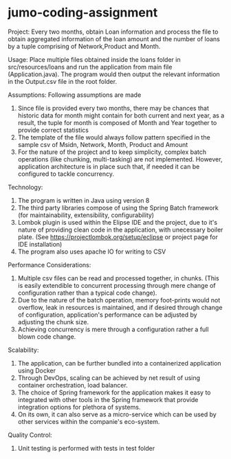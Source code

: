# jumo-coding-assignment
Project: Every two months, obtain Loan information and process the file to obtain aggregated information of the loan amount and the number of loans by a tuple comprising of Network,Product and Month. 

Usage: Place multiple files obtained inside the loans folder in src/resources/loans and run the application from main file (Application.java). The program would then output the relevant information in the Output.csv file in the root folder.

Assumptions: Following assumptions are made
1. Since file is provided every two months, there may be chances that historic data for month might contain for both current and next year, as a result, the tuple for month is composed of Month and Year together to provide correct statistics
2. The template of the file would always follow pattern specified in the sample csv of Msidn, Network, Month, Product and Amount
3. For the nature of the project and to keep simplicity, complex batch operations (like chunking, multi-tasking) are not implemented. However, application architecture is in place such that, if needed it can be configured to tackle concurrency.

Technology:
1. The program is written in Java using version 8
2. The third party libraries compose of using the Spring Batch framework (for maintainability, extensibility, configurability)
3. Lombok plugin is used within the Elipse IDE and the project, due to it's nature of providing clean code in the application, with unecessary boiler plate. (See https://projectlombok.org/setup/eclipse or project page for IDE installation)
4. The program also uses apache IO for writing to CSV

Performance Considerations:
1. Multiple csv files can be read and processed together, in chunks.  (This is easily extendible to concurrent processing through mere change of configuration rather than a typical code change). 
2. Due to the nature of the batch operation, memory foot-prints would not overflow, leak in resources is maintained, and if desired through change of configuration, application's performance can be adjusted by adjusting the chunk size. 
3. Achieving concurrency is mere through a configuration rather a full blown code change.

Scalability:
1. The application, can be further bundled into a containerized application using Docker
2. Through DevOps, scaling can be achieved by net result of using container orchestration, load balancer.
3. The choice of Spring framework for the application makes it easy to integrated with other tools in the Spring framework that provide integration options for plethora of systems.
4. On its own, it can also serve as a micro-service which can be used by other services within the companie's eco-system.

Quality Control:
1. Unit testing is performed with tests in test folder


